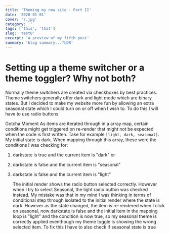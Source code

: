```yaml
---
title: 'Theming my new site - Part II'
date: '2020-01-01'
cover: '7.jpg'
category: ''
tags: ['this', 'that']
slug: 'test8'
excerpt: 'A preview of my fifth post'
summary: 'blog summary...TLDR'
---
```


# Setting up a theme switcher or a theme toggler? Why not both?

Normally theme switchers are created via checkboxes by best practices. Theme switchers generally offer dark and light mode which are binary states. But I decided to make my website more fun by allowing an extra seasonal state which I could turn on or off when I wish to. To do this I will have to use radio buttons.

Gotcha Moment
As items are iterated through in a array map, certain conditions might get triggered on re-render that might not be expected when the code is first written. Take for example `[light, dark, seasonal]`. My initial state is dark. When mapping through this array, these were the conditions I was checking for:

1. darkstate is true and the current item is "dark" or
2. darkstate is false and the current item is "seasonal"
3. darkstate is false and the current item is "light"

   The initial render shows the radio button selected correctly. However when I try to select Seasonal, the light radio button was checked instead.
   My mistake was that in my mind I was thinking in terms of conditional step through isolated to the initial render where the state is dark. However as the state changed, the item is re-rendered when I click on seasonal, now darkstate is false and the initial item in the mapping loop is "light" and the condition is now true, so my seasonal theme is correctly applied eventhough my theme toggle is showing the wrong selected item. To fix this I have to also check if seasonal state is true
